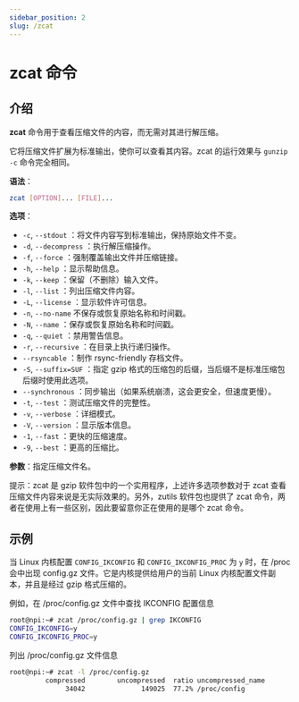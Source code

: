 ```yaml
---
sidebar_position: 2
slug: /zcat
---
```


# zcat 命令



## 介绍

**zcat** 命令用于查看压缩文件的内容，而无需对其进行解压缩。

它将压缩文件扩展为标准输出，使你可以查看其内容。zcat 的运行效果与 `gunzip -c` 命令完全相同。

**语法**：

```bash
zcat [OPTION]... [FILE]...
```

**选项**：

- `-c`, `--stdout` ：将文件内容写到标准输出，保持原始文件不变。
- `-d`, `--decompress` ：执行解压缩操作。
- `-f`, `--force` ：强制覆盖输出文件并压缩链接。
- `-h`, `--help` ：显示帮助信息。
- `-k`, `--keep` ：保留（不删除）输入文件。
- `-l`, `--list` ：列出压缩文件内容。
- `-L`, `--license` ：显示软件许可信息。
- `-n`, `--no-name` 不保存或恢复原始名称和时间戳。
- `-N`, `--name` ：保存或恢复原始名称和时间戳。
- `-q`, `--quiet` ：禁用警告信息。
- `-r`, `--recursive` ：在目录上执行递归操作。
- `--rsyncable` ：制作 rsync-friendly 存档文件。
- `-S`, `--suffix=SUF` ：指定 gzip 格式的压缩包的后缀，当后缀不是标准压缩包后缀时使用此选项。
- `--synchronous` ：同步输出（如果系统崩溃，这会更安全，但速度更慢）。
- `-t`, `--test` ：测试压缩文件的完整性。
- `-v`, `--verbose` ：详细模式。
- `-V`, `--version` ：显示版本信息。
- `-1`, `--fast` ：更快的压缩速度。
- `-9`, `--best` ：更高的压缩比。

**参数**：指定压缩文件名。

提示：zcat 是 gzip 软件包中的一个实用程序，上述许多选项参数对于 zcat 查看压缩文件内容来说是无实际效果的。另外，zutils 软件包也提供了 zcat 命令，两者在使用上有一些区别，因此要留意你正在使用的是哪个 zcat 命令。



## 示例

当 Linux 内核配置 `CONFIG_IKCONFIG` 和 `CONFIG_IKCONFIG_PROC` 为 `y` 时，在 /proc 会中出现 config.gz 文件。它是内核提供给用户的当前 Linux 内核配置文件副本，并且是经过 gzip 格式压缩的。

例如，在 /proc/config.gz 文件中查找 IKCONFIG 配置信息

```bash
root@npi:~# zcat /proc/config.gz | grep IKCONFIG
CONFIG_IKCONFIG=y
CONFIG_IKCONFIG_PROC=y
```

列出 /proc/config.gz 文件信息

```bash
root@npi:~# zcat -l /proc/config.gz
         compressed        uncompressed  ratio uncompressed_name
              34042              149025  77.2% /proc/config
```






